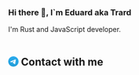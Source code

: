 ### Hi there 👋, I\`m Eduard aka Trard

I'm Rust and JavaScript developer.

<div style="height:100px;overflow:hidden;">
    <h2 style="height:100px;overflow:hidden;">
        <a href="https://t.me/trard"><img style="vertical-align:middle; height:1em" alt="" src="docs/assests/images/Telegram.svg"></a>
        <span style="vertical-align:middle">Contact with me</span>
    </h2>
</div>
